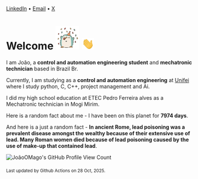 [LinkedIn](https://www.linkedin.com/in/joão-pedro-gozzoli-b95641301/) &bull;
[Email](joaopedrogozzoli@gmail.com) &bull;
[X](https://x.com/jpp12prado)

# Welcome <img src="happy.gif" height="64px" /> <img src="wave.gif" height="32px" />

I am João, a  **control and automation engineering student** and **mechatronic technician** based in Brazil Br.

Currently, I am studying as a **control and automation engineering** at [Unifei](https://unifei.edu.br) where I study python, C, C++, project management and Ai.

I did my high school education at ETEC Pedro Ferreira alves as a Mechatronic technician in Mogi Mirim.

Here is a random fact about me - I have been on this planet for **7974 days**.

And here is a just a random fact -  **In ancient Rome, lead poisoning was a prevalent disease amongst the wealthy because of their extensive use of lead. Many Roman women died because of lead poisoning caused by the use of make-up that contained lead**.

![JoãoOMago's GitHub Profile View Count](https://komarev.com/ghpvc/?username=JoaoOMago)

<sub>Last updated by Github Actions on 28 Oct, 2025.</sub>
